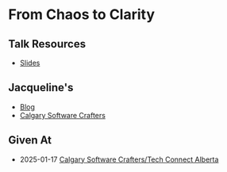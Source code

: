 # From Chaos to Clarity

## Talk Resources
* [Slides](https://github.com/jmasonlee/Talks/blob/master/Slides/Chaos_to_clarity%20%5BAutosaved%5D.pptx.bak.pptx)

## Jacqueline's

* [Blog](http://jmasonlee.github.io/)
* [Calgary Software Crafters](https://www.meetup.com/Calgary-Software-Crafters/)

## Given At
  * 2025-01-17 [Calgary Software Crafters/Tech Connect Alberta](https://www.meetup.com/calgary-software-crafters/events/305468464/)
